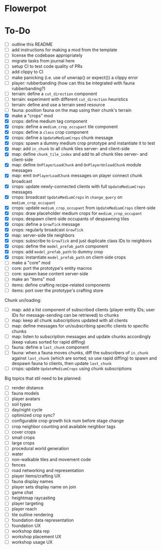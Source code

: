 # Flowerpot

# To-Do

- [ ] outline this README
- [ ] add instructions for making a mod from the template
- [ ] license the codebase appropriately
- [ ] migrate tasks from journal here
- [ ] setup CI to test code quality of PRs
- [ ] add clippy to CI
- [ ] make panicking (i.e. use of unwrap() or expect()) a clippy error
- [ ] player: rubberbanding (how can this be integrated with fauna rubberbanding?)
- [ ] terrain: define a `cut_direction` component
- [ ] terrain: experiment with different `cut_direction` heuristics
- [ ] terrain: define and use a terrain seed resource
- [ ] fauna: position fauna on the map using their chunk's terrain
- [x] make a "crops" mod
- [x] crops: define medium tag component
- [x] crops: define a `medium_crop_occupant` tile component
- [x] crops: define a `class` crop component
- [x] crops: define a `UpdateMediumCrops` chunk message
- [x] crops: spawn a dummy medium crop prototype and instantiate it to test
- [x] map: add `in_chunk` to all chunk tiles server- and client-side
- [x] map: define `chunk_tile_index` and add to all chunk tiles server- and client-side
- [x] map: define `OnPlayerLoadChunk` and `OnPlayerUnloadChunk` module messages
- [x] map: emit `OnPlayerLoadChunk` messages on player connect chunk broadcast
- [x] crops: update newly-connected clients with full `UpdateMediumCrops` messages
- [x] crops: broadcast `UpdateMediumCrops` in `change_query` on `medium_crop_occupant`
- [x] crops: update `medium_crop_occupant` from `UpdateMediumCrops` client-side
- [x] crops: draw placeholder medium crops for `medium_crop_occupant`
- [x] crops: despawn client-side occupants of despawning tiles
- [x] crops: define a `GrowTick` message
- [x] crops: regularly broadcast `GrowTick`
- [x] map: server-side tile neighbors
- [x] crops: subscribe to `GrowTick` and just duplicate class IDs to neighbors
- [x] crops: define the `model_prefab_path` component
- [x] crops: add `model_prefab_path` to dummy crop
- [x] crops: instantiate `model_prefab_path` on client-side crops
- [ ] make a "core" mod
- [ ] core: port the prototype's entity macros
- [ ] core: spawn base content server-side
- [ ] make an "items" mod
- [ ] items: define crafting recipe-related components
- [ ] items: port over the prototype's crafting store

Chunk un/loading:
- [ ] map: add a list component of subscribed clients (player entity IDs; user IDs for message-sending can be retrieved) to chunks
- [ ] map: keep all chunk subscriptions updated with all clients
- [ ] map: define messages for un/subscribing specific clients to specific chunks
- [ ] map: listen to subscription messages and update chunks accordingly (keep values sorted for rapid diffing)
- [ ] fauna: define a `last_chunk` component
- [ ] fauna: when a fauna moves chunks, diff the subscribers of `in_chunk` against `last_chunk` (which are sorted; so use rapid diffing) to spawn and despawn fauna to clients, then update `last_chunk`
- [ ] crops: update `UpdateMediumCrops` using chunk subscriptions

Big topics that stil need to be planned:
- [ ] render distance
- [ ] fauna models
- [ ] player avatars
- [ ] soil types
- [ ] day/night cycle
- [ ] optimized crop sync?
- [ ] configurable crop growth tick num before stage change
- [ ] crop neighbor counting and available neighbor tags
- [ ] cover crops
- [ ] small crops
- [ ] large crops
- [ ] procedural world generation
- [ ] water
- [ ] non-walkable tiles and movement code
- [ ] fences
- [ ] road networking and representation
- [ ] player items/crafting UX
- [ ] fauna display names
- [ ] player sets display name on join
- [ ] game chat
- [ ] heightmap raycasting
- [ ] player targeting
- [ ] player reach
- [ ] tile outline rendering
- [ ] foundation data representation
- [ ] foundation UX
- [ ] workshop data rep
- [ ] workshop placement UX
- [ ] workshop usage UX
